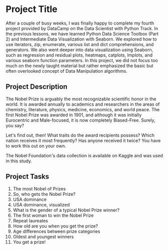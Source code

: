 
# Project Title

After a couple of busy weeks, I was finally happy to complete my fourth project provided by DataCamp on the Data Scientist with Python Track. In the previous lessons, we have learned Python Data Science Toolbox (Part 2) and Intermediate Data Visualization with Seaborn. We explored how to use iterators, zip, enumerate, various list and dict comprehensions, and generators. We also went deeper into data visualization using Seaborn, such as regression and residual plots, heatmaps, catplots, lmplots, and various seaborn function parameters. In this project, we did not focus too much on the newly taught material but rather emphasized the basic but often overlooked concept of Data Manipulation algorithms.


## Project Description

The Nobel Prize is arguably the most recognizable scientific honor in the world. It is awarded annually to academics and researchers in the areas of chemistry, literature, physics, medicine, economics, and world peace. The first Nobel Prize was awarded in 1901, and although it was initially Eurocentric and Male-focused, it is now completely Biased-Free. Surely, you say?


Let's find out, then! What traits do the award recipients possess? Which nation receives it most frequently? Has anyone received it twice? You have to work this out on your own.

The Nobel Foundation's data collection is available on Kaggle and was used in this study.

## Project Tasks

1. The most Nobel of Prizes
2. So, who gets the Nobel Prize?
3. USA dominance
4. USA dominance, visualized
5. What is the gender of a typical Nobel Prize winner?
6. The first woman to win the Nobel Prize
7. Repeat laureates
8. How old are you when you get the prize?
9. Age differences between prize categories
10. Oldest and youngest winners
11. You get a prize!